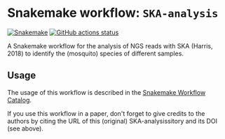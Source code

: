 # Snakemake workflow: `SKA-analysis`

[![Snakemake](https://img.shields.io/badge/snakemake-≥6.3.0-brightgreen.svg)](https://snakemake.github.io)
[![GitHub actions status](https://github.com/LanderDC/SKA-analysis/workflows/Tests/badge.svg?branch=main)](https://github.com/LanderDC/SKA-analysis/actions?query=branch%3Amain+workflow%3ATests)


A Snakemake workflow for the analysis of NGS reads with SKA (Harris, 2018) to identify the (mosquito) species of different samples.


## Usage

The usage of this workflow is described in the [Snakemake Workflow Catalog](https://snakemake.github.io/snakemake-workflow-catalog/?usage=LanderDC%2FSKA-analysis).

If you use this workflow in a paper, don't forget to give credits to the authors by citing the URL of this (original) SKA-analysissitory and its DOI (see above).
